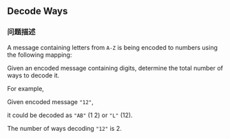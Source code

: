 ## Decode Ways  
### 问题描述

A message containing letters from `A-Z` is being encoded to numbers using the following mapping:



Given an encoded message containing digits, determine the total number of ways to decode it.



For example,<br />
Given encoded message `"12"`,
it could be decoded as `"AB"` (1 2) or `"L"` (12).



The number of ways decoding `"12"` is 2.

